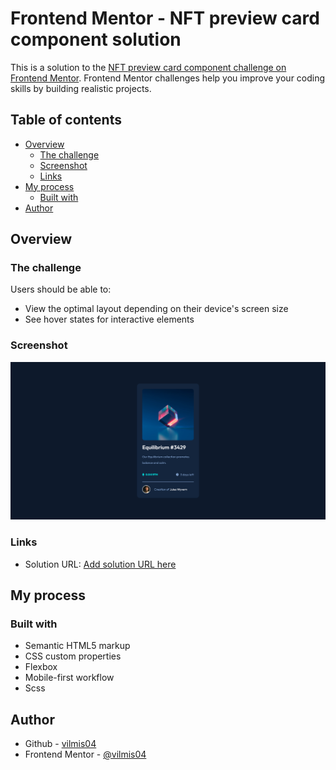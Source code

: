 # Frontend Mentor - NFT preview card component solution

This is a solution to the [NFT preview card component challenge on Frontend Mentor](https://www.frontendmentor.io/challenges/nft-preview-card-component-SbdUL_w0U). Frontend Mentor challenges help you improve your coding skills by building realistic projects. 

## Table of contents

- [Overview](#overview)
  - [The challenge](#the-challenge)
  - [Screenshot](#screenshot)
  - [Links](#links)
- [My process](#my-process)
  - [Built with](#built-with)
- [Author](#author)

## Overview

### The challenge

Users should be able to:

- View the optimal layout depending on their device's screen size
- See hover states for interactive elements

### Screenshot

![Picture](./Screenshot.jpg)

### Links

- Solution URL: [Add solution URL here](https://github.com/vilmis04/nft-preview-card-component-main)

## My process

### Built with

- Semantic HTML5 markup
- CSS custom properties
- Flexbox
- Mobile-first workflow
- Scss

## Author

- Github - [vilmis04](https://github.com/vilmis04)
- Frontend Mentor - [@vilmis04](https://www.frontendmentor.io/profile/vilmis04)
